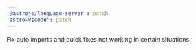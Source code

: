 ```yaml
---
'@astrojs/language-server': patch
'astro-vscode': patch
---
```


Fix auto imports and quick fixes not working in certain situations
